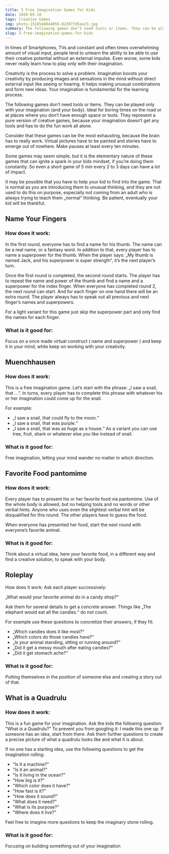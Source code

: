 ```yaml
---
title: 5 Free Imagination Games for Kids
date: 2020-05-18
tags: Creative Games
img: photo-1518548044055-022077d5ae23.jpg
summary: The following games don’t need tools or items. They can be played only with your imagination (and your body). Ideal for boring times on the road or at places where you don’t have enough space or tools.
slug: 5-free-imagination-games-for-kids
---
```


In times of Smartphones, TVs and constant and often times overwhelming amount of visual input, people tend to unlearn the ability to be able to use their creative potential without an external impulse. Even worse, some kids never really learn how to play only with their imagination.

Creativity is the process to solve a problem. Imagination boosts your creativity by producing images and sensations in the mind without direct external input like seeing or hearing. It helps making unusual combinations and form new ideas. Your imagination is fundamental for the learning process.

The following games don’t need tools or items. They can be played only with your imagination (and your body). Ideal for boring times on the road or at places where you don’t have enough space or tools. They represent a pure version of creative games, because your imagination doesn’t get any tools and has to do the fun work all alone.

Consider that these games can be the most exhausting, because the brain has to really work. Virtual pictures have to be painted and stories have to emerge out of nowhere. Make pauses at least every ten minutes.

Some games may seem simple, but it is the elementary nature of these games that can ignite a spark in your kids mindset, if you’re doing them constantly. So even a short game of 5 min every 2 to 3 days can have a lot of impact.

It may be possible that you have to help your kid to find into the game. That is normal as you are introducing them to unusual thinking, and they are not used to do this on purpose, especially not coming from an adult who is always trying to teach them „normal“ thinking. Be patient, eventually your kid will be thankful.

## Name Your Fingers
### How does it work:
In the first round, everyone has to find a name for his thumb. The name can be a real name, or a fantasy word. In addition to that, every player has to name a superpower for the thumb. When the player says: „My thumb is named Jack, and his superpower is super strength“, it’s the next player’s turn.

Once the first round is completed, the second round starts. The player has to repeat the name and power of the thumb and find a name and a superpower for the index finger. When everyone has completed round 2, the next round can start. And for each finger on one hand there will be an extra round. The player always has to speak out all previous and next finger’s names and superpowers.

For a light variant for this game just skip the superpower part and only find the names for each finger.

### What is it good for:
Focus on a once made virtual construct ( name and superpower ) and keep it in your mind, while keep on working with your creativity.

## Muenchhausen
### How does it work:
This is a free imagination game. Let’s start with the phrase: „I saw a snail, that ...“. In turns, every player has to complete this phrase with whatever his or her imagination could come up for the snail.

For example:
- „I saw a snail, that could fly to the moon.“
- „I saw a snail, that was purple.“
- „I saw a snail, that was as huge as a house.“
As a variant you can use tree, fruit, shark or whatever else you like instead of snail.

### What is it good for:
Free imagination, letting your mind wander no matter in which direction.

## Favorite Food pantomime
### How does it work:
Every player has to present his or her favorite food via pantomime. Use of the whole body is allowed, but no helping tools and no words or other verbal hints. Anyone who uses even the slightest verbal hint will be disqualified for this round. The other players have to guess the food.

When everyone has presented her food, start the next round with everyone’s favorite animal.

### What is it good for:
Think about a virtual idea, here your favorite food, in a different way and find a creative solution, to speak with your body.

## Roleplay
How does it work:
Ask each player successively:

„What would your favorite animal do in a candy shop?“

Ask them for several details to get a concrete answer. Things like „The elephant would eat all the candies.“ do not count.

For example use these questions to concretize their answers, if they fit:

- „Which candies does it like most?“
- „Which colors do those candies have?“
- „Is your animal standing, sitting or running around?“
- „Did it get a messy mouth after eating candies?“
- „Did it get stomach ache?“

### What is it good for:
Putting themselves in the position of someone else and creating a story out of that.

## What is a Quadrulu
### How does it work:
This is a fun game for your imagination. Ask the kids the following question: "What is a Quadrulu?" To prevent you from googling it: I made this one up. If someone has an idea, start from there. Ask them further questions to create a precise picture of what a quadrulu looks like and what it is about.

If no one has a starting idea, use the following questions to get the imagination rolling:

- "Is it a machine?"
- "Is it an animal?"
- "Is it living in the ocean?"
- "How big is it?"
- "Which color does it have?"
- "How fast is it?"
- "How does it sound?"
- "What does it need?"
- "What is its purpose?"
- "Where does it live?"

Feel free to imagine more questions to keep the imaginary stone rolling.

### What is it good for:
Focusing on building something out of your imagination